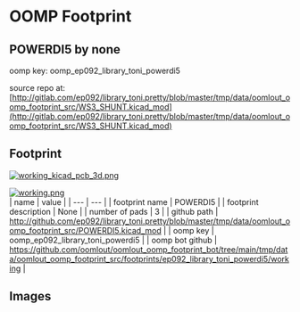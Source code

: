 # OOMP Footprint  
## POWERDI5  by none  
  
oomp key: oomp_ep092_library_toni_powerdi5  
  
source repo at: [http://gitlab.com/ep092/library_toni.pretty/blob/master/tmp/data/oomlout_oomp_footprint_src/WS3_SHUNT.kicad_mod](http://gitlab.com/ep092/library_toni.pretty/blob/master/tmp/data/oomlout_oomp_footprint_src/WS3_SHUNT.kicad_mod)  
## Footprint  
  
[![working_kicad_pcb_3d.png](working_kicad_pcb_3d_600.png)](working_kicad_pcb_3d.png)  
  
[![working.png](working_600.png)](working.png)  
| name | value | 
| --- | --- | 
| footprint name | POWERDI5 | 
| footprint description | None | 
| number of pads | 3 | 
| github path | http://github.com/ep092/library_toni.pretty/blob/master/tmp/data/oomlout_oomp_footprint_src/POWERDI5.kicad_mod | 
| oomp key | oomp_ep092_library_toni_powerdi5 | 
| oomp bot github | https://github.com/oomlout/oomlout_oomp_footprint_bot/tree/main/tmp/data/oomlout_oomp_footprint_src/footprints/ep092_library_toni_powerdi5/working | 
## Images  
